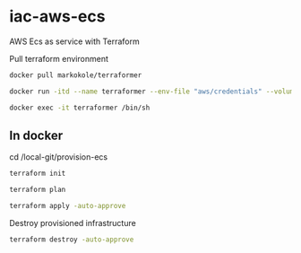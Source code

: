 # iac-aws-ecs
 AWS Ecs as service with Terraform

Pull terraform environment

```bash
docker pull markokole/terraformer
```

```bash
docker run -itd --name terraformer --env-file "aws/credentials" --volume C:\marko\GitHub\iac-aws-ecs\terraform:/local-git markokole/terraformer
```

```bash
docker exec -it terraformer /bin/sh
```

## In docker

cd /local-git/provision-ecs

```bash
terraform init
```

```bash
terraform plan
```

```bash
terraform apply -auto-approve
```

Destroy provisioned infrastructure

```bash
terraform destroy -auto-approve
```

```bash

```

```bash

```
